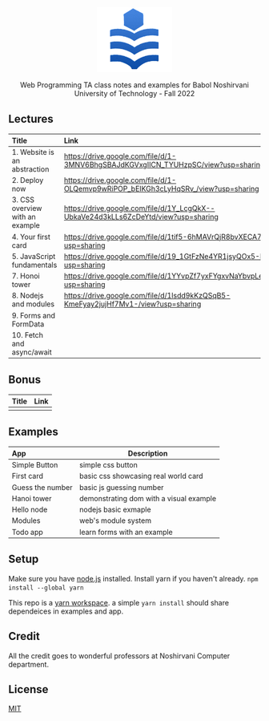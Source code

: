 <div align="center">
  <a href="https://github.com/always-maap/Web-NIT-TA">
    <img width="150px;" src="https://raw.githubusercontent.com/always-maap/Web-NIT-TA/master/logo.png" alt="nit logo" />
  </a>

  <p>Web Programming TA class notes and examples for Babol Noshirvani University of Technology - Fall 2022</p>
</div>

## Lectures
| Title | Link |
|:---------------------------------------|:--------------------------------------------------------------------------------------------|
| 1. Website is an abstraction | https://drive.google.com/file/d/1-3MNV6BhgSBAJdKGVxgIICN_TYUHzpSC/view?usp=sharing |
| 2. Deploy now | https://drive.google.com/file/d/1-OLQemvp9wRiPOP_bEIKGh3cLyHqSRv_/view?usp=sharing |
| 3. CSS overview with an example | https://drive.google.com/file/d/1Y_LcgQkX--UbkaVe24d3kLLs6ZcDeYtd/view?usp=sharing |
| 4. Your first card | https://drive.google.com/file/d/1tif5-6hMAVrQjR8bvXECA7l0i5xIn-oG/view?usp=sharing |
| 5. JavaScript fundamentals | https://drive.google.com/file/d/19_1GtFzNe4YR1jsyQOx5-HbIcoZtxllI/view?usp=sharing |
| 7. Honoi tower | https://drive.google.com/file/d/1YYvpZf7yxFYgxvNaYbvpLetJ773zbfBb/view?usp=sharing |
| 8. Nodejs and modules | https://drive.google.com/file/d/1lsdd9kKzQSqB5-KmeFyay2jujHf7Mv1-/view?usp=sharing |
| 9. Forms and FormData |  |
| 10. Fetch and async/await |  |

## Bonus
| Title | Link |
|:---------------------------------------|:--------------------------------------------------------------------------------------------|
|  |  |



## Examples
| App                                    | Description                                                                                |
|:---------------------------------------|--------------------------------------------------------------------------------------------|
| Simple Button | simple css button |
| First card | basic css showcasing real world card |
| Guess the number | basic js guessing number |
| Hanoi tower | demonstrating dom with a visual example |
| Hello node | nodejs basic exmaple |
| Modules | web's module system |
| Todo app | learn forms with an example |


## Setup
Make sure you have [node.js](https://nodejs.org/en/) installed. Install yarn if you haven't already. 
```npm install --global yarn```

This repo is a [yarn workspace](https://classic.yarnpkg.com/lang/en/docs/workspaces/). a simple ```yarn install``` should share dependeices in examples and app.


## Credit
All the credit goes to wonderful professors at Noshirvani Computer department.

## License
[MIT](./LICENSE)
